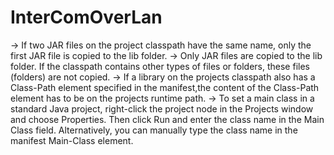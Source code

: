 # InterComOverLan

-> If two JAR files on the project classpath have the same name, only the first JAR file is copied to the lib folder.
-> Only JAR files are copied to the lib folder. If the classpath contains other types of files or folders, these files (folders) are not copied.
-> If a library on the projects classpath also has a Class-Path element specified in the manifest,the content of the Class-Path element has to be on the projects runtime path.
-> To set a main class in a standard Java project, right-click the project node in the Projects window and choose Properties. Then click Run and enter the class name in the Main Class field. Alternatively, you can manually type the class name in the manifest Main-Class element.
